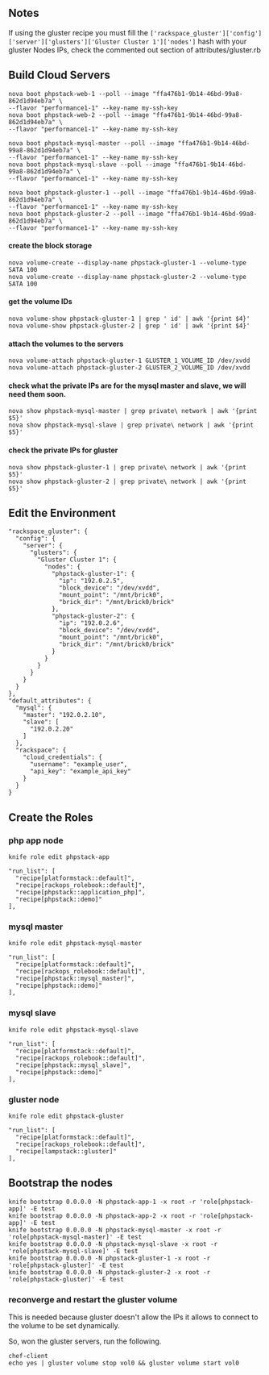 ## Notes

If using the gluster recipe you must fill the `['rackspace_gluster']['config']['server']['glusters']['Gluster Cluster 1']['nodes']` hash with your gluster Nodes IPs, check the commented out section of attributes/gluster.rb

## Build Cloud Servers
    nova boot phpstack-web-1 --poll --image "ffa476b1-9b14-46bd-99a8-862d1d94eb7a" \
    --flavor "performance1-1" --key-name my-ssh-key
    nova boot phpstack-web-2 --poll --image "ffa476b1-9b14-46bd-99a8-862d1d94eb7a" \
    --flavor "performance1-1" --key-name my-ssh-key

    nova boot phpstack-mysql-master --poll --image "ffa476b1-9b14-46bd-99a8-862d1d94eb7a" \
    --flavor "performance1-1" --key-name my-ssh-key
    nova boot phpstack-mysql-slave --poll --image "ffa476b1-9b14-46bd-99a8-862d1d94eb7a" \
    --flavor "performance1-1" --key-name my-ssh-key

    nova boot phpstack-gluster-1 --poll --image "ffa476b1-9b14-46bd-99a8-862d1d94eb7a" \
    --flavor "performance1-1" --key-name my-ssh-key
    nova boot phpstack-gluster-2 --poll --image "ffa476b1-9b14-46bd-99a8-862d1d94eb7a" \
    --flavor "performance1-1" --key-name my-ssh-key

#### create the block storage

    nova volume-create --display-name phpstack-gluster-1 --volume-type SATA 100
    nova volume-create --display-name phpstack-gluster-2 --volume-type SATA 100

#### get the volume IDs

    nova volume-show phpstack-gluster-1 | grep ' id' | awk '{print $4}'
    nova volume-show phpstack-gluster-2 | grep ' id' | awk '{print $4}'

#### attach the volumes to the servers

    nova volume-attach phpstack-gluster-1 GLUSTER_1_VOLUME_ID /dev/xvdd
    nova volume-attach phpstack-gluster-2 GLUSTER_2_VOLUME_ID /dev/xvdd

#### check what the private IPs are for the mysql master and slave, we will need them soon.

    nova show phpstack-mysql-master | grep private\ network | awk '{print $5}'
    nova show phpstack-mysql-slave | grep private\ network | awk '{print $5}'

#### check the private IPs for gluster
    nova show phpstack-gluster-1 | grep private\ network | awk '{print $5}'
    nova show phpstack-gluster-2 | grep private\ network | awk '{print $5}'

## Edit the Environment

    "rackspace_gluster": {
      "config": {
        "server": {
          "glusters": {
            "Gluster Cluster 1": {
              "nodes": {
                "phpstack-gluster-1": {
                  "ip": "192.0.2.5",
                  "block_device": "/dev/xvdd",
                  "mount_point": "/mnt/brick0",
                  "brick_dir": "/mnt/brick0/brick"
                },
                "phpstack-gluster-2": {
                  "ip": "192.0.2.6",
                  "block_device": "/dev/xvdd",
                  "mount_point": "/mnt/brick0",
                  "brick_dir": "/mnt/brick0/brick"
                }
              }
            }
          }
        }
      }
    },
    "default_attributes": {
      "mysql": {
        "master": "192.0.2.10",
        "slave": [
          "192.0.2.20"
        ]
      },
      "rackspace": {
        "cloud_credentials": {
          "username": "example_user",
          "api_key": "example_api_key"
        }
      }
    }

## Create the Roles

### php app node

    knife role edit phpstack-app
    
    "run_list": [
      "recipe[platformstack::default]",
      "recipe[rackops_rolebook::default]",
      "recipe[phpstack::application_php]",
      "recipe[phpstack::demo]"
    ],

### mysql master

    knife role edit phpstack-mysql-master
    
    "run_list": [
      "recipe[platformstack::default]",
      "recipe[rackops_rolebook::default]",
      "recipe[phpstack::mysql_master]",
      "recipe[phpstack::demo]"
    ],

### mysql slave

    knife role edit phpstack-mysql-slave
    
    "run_list": [
      "recipe[platformstack::default]",
      "recipe[rackops_rolebook::default]",
      "recipe[phpstack::mysql_slave]",
      "recipe[phpstack::demo]"
    ],

### gluster node

    knife role edit phpstack-gluster

    "run_list": [
      "recipe[platformstack::default]",
      "recipe[rackops_rolebook::default]",
      "recipe[lampstack::gluster]"
    ],


## Bootstrap the nodes

    knife bootstrap 0.0.0.0 -N phpstack-app-1 -x root -r 'role[phpstack-app]' -E test
    knife bootstrap 0.0.0.0 -N phpstack-app-2 -x root -r 'role[phpstack-app]' -E test
    knife bootstrap 0.0.0.0 -N phpstack-mysql-master -x root -r 'role[phpstack-mysql-master]' -E test
    knife bootstrap 0.0.0.0 -N phpstack-mysql-slave -x root -r 'role[phpstack-mysql-slave]' -E test
    knife bootstrap 0.0.0.0 -N phpstack-gluster-1 -x root -r 'role[phpstack-gluster]' -E test
    knife bootstrap 0.0.0.0 -N phpstack-gluster-2 -x root -r 'role[phpstack-gluster]' -E test

### reconverge and restart the gluster volume

This is needed because gluster doesn't allow the IPs it allows to connect to the volume to be set dynamically.

So, won the gluster servers, run the following.

    chef-client
    echo yes | gluster volume stop vol0 && gluster volume start vol0

